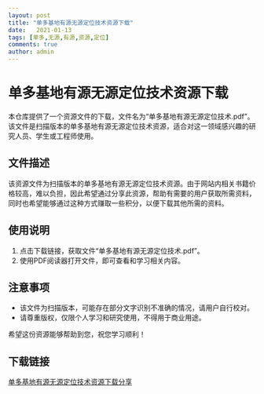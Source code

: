 ```yaml
---
layout: post
title: "单多基地有源无源定位技术资源下载"
date:   2021-01-13
tags: [单多,无源,有源,资源,定位]
comments: true
author: admin
---
```

# 单多基地有源无源定位技术资源下载

本仓库提供了一个资源文件的下载，文件名为“单多基地有源无源定位技术.pdf”。该文件是扫描版本的单多基地有源无源定位技术资源，适合对这一领域感兴趣的研究人员、学生或工程师使用。

## 文件描述

该资源文件为扫描版本的单多基地有源无源定位技术资源。由于网站内相关书籍价格较高，难以负担，因此希望通过分享此资源，帮助有需要的用户获取所需资料，同时也希望能够通过这种方式赚取一些积分，以便下载其他所需的资料。

## 使用说明

1. 点击下载链接，获取文件“单多基地有源无源定位技术.pdf”。
2. 使用PDF阅读器打开文件，即可查看和学习相关内容。

## 注意事项

- 该文件为扫描版本，可能存在部分文字识别不准确的情况，请用户自行校对。
- 请尊重版权，仅限个人学习和研究使用，不得用于商业用途。

希望这份资源能够帮助到您，祝您学习顺利！

## 下载链接

[单多基地有源无源定位技术资源下载分享](https://pan.quark.cn/s/dfbe01e7db14)